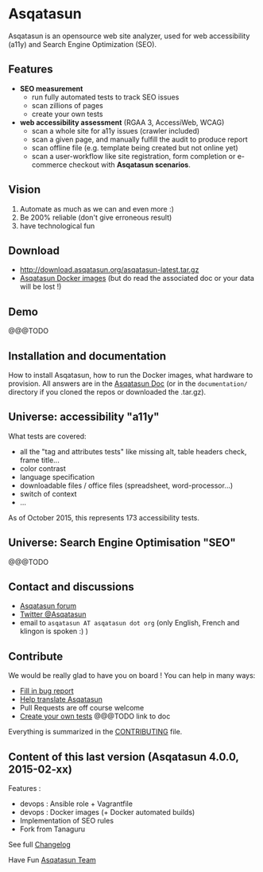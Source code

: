 # Asqatasun

Asqatasun is an opensource web site analyzer, used for web accessibility (a11y) and Search Engine Optimization (SEO).

## Features

* **SEO measurement**
    * run fully automated tests to track SEO issues
    * scan zillions of pages
    * create your own tests
* **web accessibility assessment** (RGAA 3, AccessiWeb, WCAG)
    * scan a whole site for a11y issues (crawler included)
    * scan a given page, and manually fulfill the audit to produce report
    * scan offline file (e.g. template being created but not online yet)
    * scan a user-workflow like site registration, form completion or e-commerce checkout with **Asqatasun scenarios**.
 
## Vision

1. Automate as much as we can and even more :)
2. Be 200% reliable (don't give erroneous result)
3. have technological fun

## Download

* http://download.asqatasun.org/asqatasun-latest.tar.gz
* [Asqatasun Docker images](https://hub.docker.com/r/asqatasun/asqatasun/) (but do read the associated doc or your data will be lost !)

## Demo

@@@TODO

## Installation and documentation

How to install Asqatasun, how to run the Docker images, what hardware to provision.
All answers are in the [Asqatasun Doc](http://doc.asqatasun.org/) (or in the `documentation/`
directory if you cloned the repos or downloaded the .tar.gz).

## Universe: accessibility "a11y"

What tests are covered:

* all the "tag and attributes tests" like missing alt, table headers check, frame title...
* color contrast
* language specification
* downloadable files / office files (spreadsheet, word-processor...)
* switch of context
* ...

As of October 2015, this represents 173 accessibility tests.

## Universe: Search Engine Optimisation "SEO"

@@@TODO

## Contact and discussions

* [Asqatasun forum](http://forum.asqatasun.org/) 
* [Twitter @Asqatasun](https://twitter.com/Asqatasun)
* email to `asqatasun AT asqatasun dot org` (only English, French and klingon is spoken :) ) 

## Contribute

We would be really glad to have you on board ! You can help in many ways:

* [Fill in bug report](https://github.com/Asqatasun/Asqatasun/issues)
* [Help translate Asqatasun](https://www.transifex.com/asqatasun/asqatasun/) 
* Pull Requests are off course welcome
* [Create your own tests]() @@@TODO link to doc

Everything is summarized in the [CONTRIBUTING](CONTRIBUTING.md) file.

## Content of this last version (Asqatasun 4.0.0, 2015-02-xx)

Features :
- devops : Ansible role + Vagrantfile
- devops : Docker images (+ Docker automated builds)
- Implementation of SEO rules
- Fork from Tanaguru

See full [Changelog](CHANGELOG.txt)


Have Fun
[Asqatasun Team](asqatasun-team.md)
